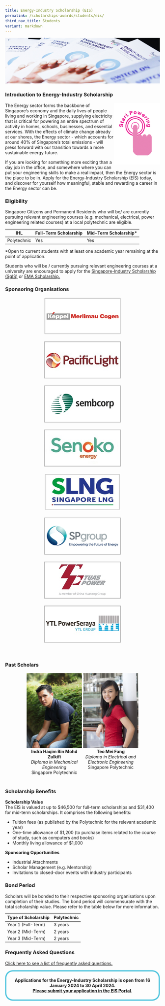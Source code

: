 ```yaml
---
title: Energy-Industry Scholarship (EIS)
permalink: /scholarships-awards/students/eis/
third_nav_title: Students
variant: markdown
---
```

![Energy Industry Scholarship](/images/scholarships/youth/eis_sub.jpg)

### Introduction to Energy-Industry Scholarship

<div style="float: right;">
    <a href="#NearHyperLinkLoginSingPass">
        <img alt="Start Powering" src="/images/common/start_powering.png" style="width: 150px; height: 200px;">
    </a>
</div>

The Energy sector forms the backbone of Singapore’s economy and the daily lives of people living and working in Singapore, supplying electricity that is critical for powering an entire spectrum of activity in homes, schools, businesses, and essential services. With the effects of climate change already at our shores, the Energy sector - which accounts for around 40% of Singapore’s total emissions - will press forward with our transition towards a more sustainable energy future.

If you are looking for something more exciting than a day job in the office, and somewhere where you can put your engineering skills to make a real impact, then the Energy sector is the place to be in. Apply for the Energy-Industry Scholarship (EIS) today, and discover for yourself how meaningful, stable and rewarding a career in the Energy sector can be.

### Eligibility
Singapore Citizens and Permanent Residents who will be/ are currently pursuing relevant engineering courses (e.g. mechanical, electrical, power engineering related courses) at a local polytechnic are eligible.

|IHL|Full-Term Scholarship|Mid-Term Scholarship*|
----------------------|---------------------|---------------------|
Polytechnic|Yes|Yes|  

*Open to current students with at least one academic year remaining at the point of application.

Students who will be / currently pursuing relevant engineering courses at a university are encouraged to apply for the <a href="/scholarships-awards/students/sgis" target="_blank">Singapore-Industry Scholarship (SgIS)</a> or <a href="/scholarships-awards/students/ema-scholarship" target="_blank">EMA Scholarship.</a>

### Sponsoring Organisations
<div style="width: 100%; overflow: hidden; text-align: center;">
    <div style="display: inline-block; vertical-align: top; text-align: center; width: 270px; margin: auto; margin-bottom: 20px;">
        <a href="https://www.kepinfra.com/en/" target="_blank">
            <img alt="KMC" src="/images/common/partner-logos/kmc.png" style="min-width: 250px; min-height: 120px; width: 250px; height: 120px;">
        </a>
    </div>
    <div style="display: inline-block; vertical-align: top; text-align: center; width: 270px; margin: auto; margin-bottom: 20px;">
        <a href="https://www.pacificlight.com.sg/" target="_blank">
            <img alt="PacificLight Power" src="/images/common/partner-logos/pacific_light.jpg" style="width: 250px; height: 120px;">
        </a>
    </div>
    <div style="display: inline-block; vertical-align: top; text-align: center; width: 270px; margin: auto; margin-bottom: 20px;">
        <a href="https://www.sembcorp.com/" target="_blank">
            <img alt="Sembcorp Industries" src="/images/common/partner-logos/sembcorp.jpg" style="width: 250px; height: 120px;">
        </a>
    </div>
    <div style="display: inline-block; vertical-align: top; text-align: center; width: 270px; margin: auto; margin-bottom: 20px;">
        <a href="https://www.senokoenergy.com/" target="_blank">
            <img alt="Senoko Energy" src="/images/common/partner-logos/senoko_new.jpg" style="width: 250px; height: 120px;">
        </a>
    </div>
    <div style="display: inline-block; vertical-align: top; text-align: center; width: 270px; margin: auto; margin-bottom: 20px;">
        <a href="https://www.slng.com.sg/" target="_blank">
            <img alt="Singapore LNG Corporation" src="/images/common/partner-logos/SLNG_logo_v2.JPG" style="width: 250px; height: 120px;">
        </a>
    </div>
    <div style="display: inline-block; vertical-align: top; text-align: center; width: 270px; margin: auto; margin-bottom: 20px;">
        <a href="https://www.spgroup.com.sg/" target="_blank">
            <img alt="Singapore Power" src="/images/common/partner-logos/sp_group.png" style="width: 250px; height: 120px;">
        </a>
    </div>
    <div style="display: inline-block; vertical-align: top; text-align: center; width: 270px; margin: auto; margin-bottom: 20px;">
    <a href="https://www.tuaspower.com.sg/" target="_blank">
        <img alt="Tuas Power" src="/images/common/partner-logos/tuas_power.jpg" style="width: 250px; height: 120px;">
    </a>
    </div>
    <div style="display: inline-block; vertical-align: top; text-align: center; width: 270px; margin: auto; margin-bottom: 20px;">
        <a href="https://ytlpowerseraya.com.sg/" target="_blank">
            <img alt="YTL PowerSeraya" src="/images/common/partner-logos/ytl_power_seraya.jpg" style="width: 250px; height: 120px;">
        </a>
    </div>
</div>
&nbsp;  

[//]: # (showcase stories of scholars)
### Past Scholars

<div style="width: 100%; overflow: hidden; text-align: center;">
    <div style="display: inline-block; vertical-align: top; text-align: center; width: 180px; margin: auto; margin-bottom: 20px;">
        <img alt="Photograph of Indra Haqim Bin Mohd Zulkifi" src="/images/scholarships/youth/profile-photo-ihbmz.jpg" style="width: 180px;"><br>
        <strong>Indra Haqim Bin Mohd Zulkifi</strong><br>
        <span style="font-style: italic;">
            Diploma in Mechanical Engineering
        </span><br>
        <span style="">
            Singapore Polytechnic
        </span>
    </div>
    <div style="display: inline-block; vertical-align: top; text-align: center; width: 180px; margin: auto; margin-bottom: 20px;">
        <img alt="Photograph of Teo Mei Fang" src="/images/scholarships/youth/profile-photo-tmf.jpg" style="width: 180px;"><br>
        <strong>Teo Mei Fang</strong><br>
        <span style="font-style: italic;">
            Diploma in Electrical and Electronic Engineering
        </span><br>
        <span style="">
            Singapore Polytechnic
        </span>
    </div>
   </div>
    
### Scholarship Benefits

**Scholarship Value**  
The EIS  is valued at up to $46,500 for full-term scholarships and $31,400 for mid-term scholarships. It comprises the following benefits:
* Tuition fees (as published by the Polytechnic for the relevant academic year)
* One-time allowance of $1,200 (to purchase items related to the course of study, such as computers and books)
* Monthly living allowance of $1,000

**Sponsoring Opportunities**  
* Industrial Attachments
* Scholar Management (e.g. Mentorship)
* Invitations to closed-door events with industry participants

### Bond Period
Scholars will be bonded to their respective sponsoring organisations upon completion of their studies. The bond period will commensurate with the total scholarship value. Please refer to the table below for more information.

|Type of Scholarship|Polytechnic|
|-------------------|-----------|
|Year 1 (Full-Term)|3 years|
|Year 2 (Mid-Term)|2 years|
|Year 3 (Mid-Term)|2 years|

### Frequently Asked Questions
<a href="/files/scholarships-awards/students/eis/EIS_FAQs_2024_Finalv01.pdf" target="_blank">Click here to see a list of frequently asked questions.</a> 

<a id="NearHyperLinkLoginSingPass"></a>
<div style="margin:auto; border: 4px solid; border-radius: 25px; padding: 20px 20px; border-color:#4EC4DD">
    <div style="text-align: center;">
        <strong>
           Applications for the Energy-Industry Scholarship is open from 16 January 2024 to 30 April 2024.
            <br>
            <a href="https://apply.poweringlives.gov.sg/)" target="_blank">Please submit your application in the EIS Portal</a>.
            <br>
        </strong>
</div>
</div>
